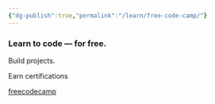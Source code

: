 ```yaml
---
{"dg-publish":true,"permalink":"/learn/free-code-camp/"}
---
```



### Learn to code — for free.

Build projects.

Earn certifications

[freecodecamp](https://www.freecodecamp.org/)